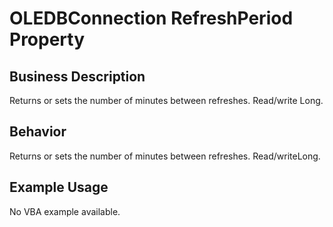 # OLEDBConnection RefreshPeriod Property

## Business Description
Returns or sets the number of minutes between refreshes. Read/write Long.

## Behavior
Returns or sets the number of minutes between refreshes. Read/writeLong.

## Example Usage
No VBA example available.
